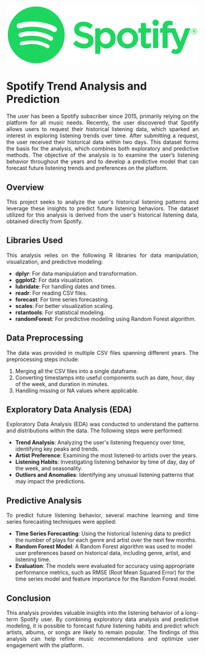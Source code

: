 ![Spotify_Logo-png-RGB-Green-750x225.png](Spotify_Logo-png-RGB-Green-750x225.png)

# Spotify Trend Analysis and Prediction

<p align = "justify">
The user has been a Spotify subscriber since 2015, primarily relying on the platform for all music needs. Recently, the user discovered that Spotify allows users to request their historical listening data, which sparked an interest in exploring listening trends over time. After submitting a request, the user received their historical data within two days. This dataset forms the basis for the analysis, which combines both exploratory and predictive methods. The objective of the analysis is to examine the user’s listening behavior throughout the years and to develop a predictive model that can forecast future listening trends and preferences on the platform.
</p>

## Overview
<p align = "justify">
This project seeks to analyze the user's historical listening patterns and leverage these insights to predict future listening behaviors. The dataset utilized for this analysis is derived from the user's historical listening data, obtained directly from Spotify.
</p>

## Libraries Used
<p align = "justify">
This analysis relies on the following R libraries for data manipulation, visualization, and predictive modeling:

- **dplyr**: For data manipulation and transformation.
- **ggplot2**: For data visualization.
- **lubridate**: For handling dates and times.
- **readr**: For reading CSV files.
- **forecast**: For time series forecasting.
- **scales**: For better visualization scaling.
- **rstantools**: For statistical modeling.
- **randomForest**: For predictive modeling using Random Forest algorithm.
</p>

## Data Preprocessing
<p align = "justify">
The data was provided in multiple CSV files spanning different years. The preprocessing steps include:

1. Merging all the CSV files into a single dataframe.
2. Converting timestamps into useful components such as date, hour, day of the week, and duration in minutes.
3. Handling missing or NA values where applicable.
</p>

## Exploratory Data Analysis (EDA)
<p align = "justify">
Exploratory Data Analysis (EDA) was conducted to understand the patterns and distributions within the data. The following steps were performed:
  
- **Trend Analysis**: Analyzing the user's listening frequency over time, identifying key peaks and trends.
- **Artist Preference**: Examining the most listened-to artists over the years.
- **Listening Habits**: Investigating listening behavior by time of day, day of the week, and seasonality.
- **Outliers and Anomalies**: Identifying any unusual listening patterns that may impact the predictions.
</p>

## Predictive Analysis
<p align = "justify">
To predict future listening behavior, several machine learning and time series forecasting techniques were applied:
  
- **Time Series Forecasting**: Using the historical listening data to predict the number of plays for each genre and artist over the next few months.
- **Random Forest Model**: A Random Forest algorithm was used to model user preferences based on historical data, including genre, artist, and listening time.
- **Evaluation**: The models were evaluated for accuracy using appropriate performance metrics, such as RMSE (Root Mean Squared Error) for the time series model and feature importance for the Random Forest model.
</p>

## Conclusion
<p align = "justify">
This analysis provides valuable insights into the listening behavior of a long-term Spotify user. By combining exploratory data analysis and predictive modeling, it is possible to forecast future listening habits and predict which artists, albums, or songs are likely to remain popular. The findings of this analysis can help refine music recommendations and optimize user engagement with the platform.
</p>
